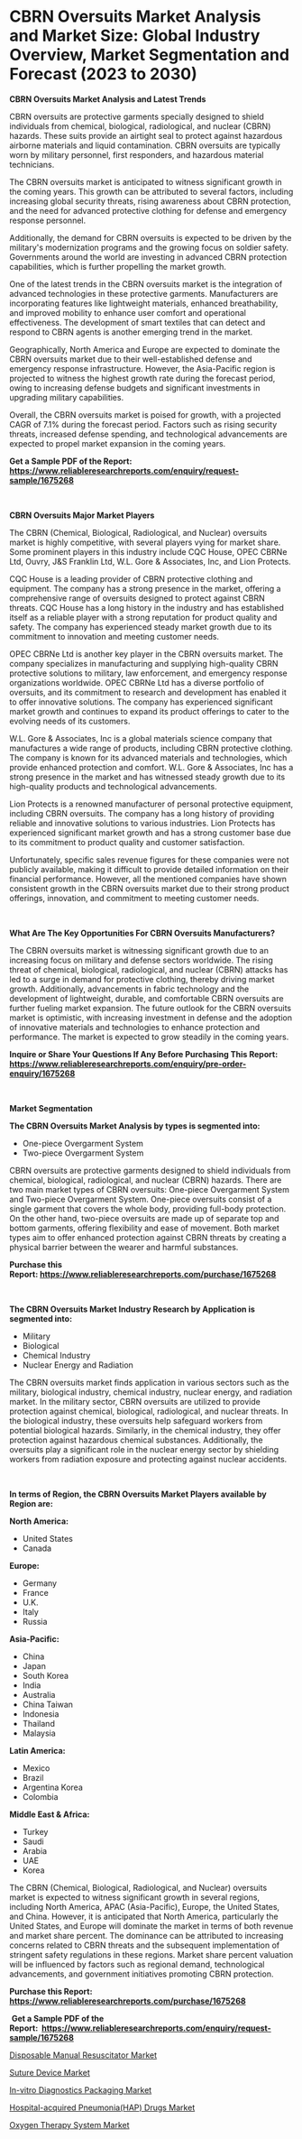 <p><h1>CBRN Oversuits Market Analysis and Market Size: Global Industry Overview, Market Segmentation and Forecast (2023 to 2030)</h1></p><p><strong>CBRN Oversuits Market Analysis and Latest Trends</strong></p>
<p><p>CBRN oversuits are protective garments specially designed to shield individuals from chemical, biological, radiological, and nuclear (CBRN) hazards. These suits provide an airtight seal to protect against hazardous airborne materials and liquid contamination. CBRN oversuits are typically worn by military personnel, first responders, and hazardous material technicians.</p><p>The CBRN oversuits market is anticipated to witness significant growth in the coming years. This growth can be attributed to several factors, including increasing global security threats, rising awareness about CBRN protection, and the need for advanced protective clothing for defense and emergency response personnel.</p><p>Additionally, the demand for CBRN oversuits is expected to be driven by the military's modernization programs and the growing focus on soldier safety. Governments around the world are investing in advanced CBRN protection capabilities, which is further propelling the market growth.</p><p>One of the latest trends in the CBRN oversuits market is the integration of advanced technologies in these protective garments. Manufacturers are incorporating features like lightweight materials, enhanced breathability, and improved mobility to enhance user comfort and operational effectiveness. The development of smart textiles that can detect and respond to CBRN agents is another emerging trend in the market.</p><p>Geographically, North America and Europe are expected to dominate the CBRN oversuits market due to their well-established defense and emergency response infrastructure. However, the Asia-Pacific region is projected to witness the highest growth rate during the forecast period, owing to increasing defense budgets and significant investments in upgrading military capabilities.</p><p>Overall, the CBRN oversuits market is poised for growth, with a projected CAGR of 7.1% during the forecast period. Factors such as rising security threats, increased defense spending, and technological advancements are expected to propel market expansion in the coming years.</p></p>
<p><strong>Get a Sample PDF of the Report:&nbsp; <a href="https://www.reliableresearchreports.com/enquiry/request-sample/1675268">https://www.reliableresearchreports.com/enquiry/request-sample/1675268</a></strong></p>
<p>&nbsp;</p>
<p><strong>CBRN Oversuits Major Market Players</strong></p>
<p><p>The CBRN (Chemical, Biological, Radiological, and Nuclear) oversuits market is highly competitive, with several players vying for market share. Some prominent players in this industry include CQC House, OPEC CBRNe Ltd, Ouvry, J&S Franklin Ltd, W.L. Gore & Associates, Inc, and Lion Protects.</p><p>CQC House is a leading provider of CBRN protective clothing and equipment. The company has a strong presence in the market, offering a comprehensive range of oversuits designed to protect against CBRN threats. CQC House has a long history in the industry and has established itself as a reliable player with a strong reputation for product quality and safety. The company has experienced steady market growth due to its commitment to innovation and meeting customer needs.</p><p>OPEC CBRNe Ltd is another key player in the CBRN oversuits market. The company specializes in manufacturing and supplying high-quality CBRN protective solutions to military, law enforcement, and emergency response organizations worldwide. OPEC CBRNe Ltd has a diverse portfolio of oversuits, and its commitment to research and development has enabled it to offer innovative solutions. The company has experienced significant market growth and continues to expand its product offerings to cater to the evolving needs of its customers.</p><p>W.L. Gore & Associates, Inc is a global materials science company that manufactures a wide range of products, including CBRN protective clothing. The company is known for its advanced materials and technologies, which provide enhanced protection and comfort. W.L. Gore & Associates, Inc has a strong presence in the market and has witnessed steady growth due to its high-quality products and technological advancements.</p><p>Lion Protects is a renowned manufacturer of personal protective equipment, including CBRN oversuits. The company has a long history of providing reliable and innovative solutions to various industries. Lion Protects has experienced significant market growth and has a strong customer base due to its commitment to product quality and customer satisfaction.</p><p>Unfortunately, specific sales revenue figures for these companies were not publicly available, making it difficult to provide detailed information on their financial performance. However, all the mentioned companies have shown consistent growth in the CBRN oversuits market due to their strong product offerings, innovation, and commitment to meeting customer needs.</p></p>
<p>&nbsp;</p>
<p><strong>What Are The Key Opportunities For CBRN Oversuits Manufacturers?</strong></p>
<p><p>The CBRN oversuits market is witnessing significant growth due to an increasing focus on military and defense sectors worldwide. The rising threat of chemical, biological, radiological, and nuclear (CBRN) attacks has led to a surge in demand for protective clothing, thereby driving market growth. Additionally, advancements in fabric technology and the development of lightweight, durable, and comfortable CBRN oversuits are further fueling market expansion. The future outlook for the CBRN oversuits market is optimistic, with increasing investment in defense and the adoption of innovative materials and technologies to enhance protection and performance. The market is expected to grow steadily in the coming years.</p></p>
<p><strong>Inquire or Share Your Questions If Any Before Purchasing This Report: <a href="https://www.reliableresearchreports.com/enquiry/pre-order-enquiry/1675268">https://www.reliableresearchreports.com/enquiry/pre-order-enquiry/1675268</a></strong></p>
<p>&nbsp;</p>
<p><strong>Market Segmentation</strong></p>
<p><strong>The CBRN Oversuits Market Analysis by types is segmented into:</strong></p>
<p><ul><li>One-piece Overgarment System</li><li>Two-piece Overgarment System</li></ul></p>
<p><p>CBRN oversuits are protective garments designed to shield individuals from chemical, biological, radiological, and nuclear (CBRN) hazards. There are two main market types of CBRN oversuits: One-piece Overgarment System and Two-piece Overgarment System. One-piece oversuits consist of a single garment that covers the whole body, providing full-body protection. On the other hand, two-piece oversuits are made up of separate top and bottom garments, offering flexibility and ease of movement. Both market types aim to offer enhanced protection against CBRN threats by creating a physical barrier between the wearer and harmful substances.</p></p>
<p><strong>Purchase this Report:&nbsp;<a href="https://www.reliableresearchreports.com/purchase/1675268">https://www.reliableresearchreports.com/purchase/1675268</a></strong></p>
<p>&nbsp;</p>
<p><strong>The CBRN Oversuits Market Industry Research by Application is segmented into:</strong></p>
<p><ul><li>Military</li><li>Biological</li><li>Chemical Industry</li><li>Nuclear Energy and Radiation</li></ul></p>
<p><p>The CBRN oversuits market finds application in various sectors such as the military, biological industry, chemical industry, nuclear energy, and radiation market. In the military sector, CBRN oversuits are utilized to provide protection against chemical, biological, radiological, and nuclear threats. In the biological industry, these oversuits help safeguard workers from potential biological hazards. Similarly, in the chemical industry, they offer protection against hazardous chemical substances. Additionally, the oversuits play a significant role in the nuclear energy sector by shielding workers from radiation exposure and protecting against nuclear accidents.</p></p>
<p>&nbsp;</p>
<p><strong>In terms of Region, the CBRN Oversuits Market Players available by Region are:</strong></p>
<p>
    <p> <strong> North America: </strong>
        <ul>
            <li>United States</li>
            <li>Canada</li>
        </ul>
        </p> 
    <p> <strong> Europe: </strong>
        <ul>
            <li>Germany</li>
            <li>France</li>
            <li>U.K.</li>
            <li>Italy</li>
            <li>Russia</li>
        </ul>
        </p> 
    <p> <strong> Asia-Pacific: </strong>
        <ul>
            <li>China</li>
            <li>Japan</li>
            <li>South Korea</li>
            <li>India</li>
            <li>Australia</li>
            <li>China Taiwan</li>
            <li>Indonesia</li>
            <li>Thailand</li>
            <li>Malaysia</li>
        </ul>
        </p> 
    <p> <strong> Latin America: </strong>
        <ul>
            <li>Mexico</li>
            <li>Brazil</li>
            <li>Argentina Korea</li>
            <li>Colombia</li>
        </ul>
        </p> 
    <p> <strong> Middle East & Africa: </strong>
        <ul>
            <li>Turkey</li>
            <li>Saudi</li>
            <li>Arabia</li>
            <li>UAE</li>
            <li>Korea</li>
        </ul>
    </p>
    </p>
<p><p>The CBRN (Chemical, Biological, Radiological, and Nuclear) oversuits market is expected to witness significant growth in several regions, including North America, APAC (Asia-Pacific), Europe, the United States, and China. However, it is anticipated that North America, particularly the United States, and Europe will dominate the market in terms of both revenue and market share percent. The dominance can be attributed to increasing concerns related to CBRN threats and the subsequent implementation of stringent safety regulations in these regions. Market share percent valuation will be influenced by factors such as regional demand, technological advancements, and government initiatives promoting CBRN protection.</p></p>
<p><strong>Purchase this Report: <a href="https://www.reliableresearchreports.com/purchase/1675268">https://www.reliableresearchreports.com/purchase/1675268</a></strong></p>
<p>&nbsp;<strong>Get a Sample PDF of the Report:&nbsp;&nbsp;<a href="https://www.reliableresearchreports.com/enquiry/request-sample/1675268">https://www.reliableresearchreports.com/enquiry/request-sample/1675268</a></strong></p>
<p><strong></strong></p>
<p><p><a href="https://www.linkedin.com/pulse/disposable-manual-resuscitator-market-research-report-provides-xq84c/">Disposable Manual Resuscitator Market</a></p><p><a href="https://www.linkedin.com/pulse/suture-device-market-size-growth-forecast-from-2023-2030-cnvbc/">Suture Device Market</a></p><p><a href="https://medium.com/@stephenstevens11/in-vitro-diagnostics-packaging-market-report-reveals-the-latest-trends-and-growth-opportunities-of-13e22745ed72">In-vitro Diagnostics Packaging Market</a></p><p><a href="https://medium.com/@juansmith1961/hospital-acquired-pneumonia-hap-drugs-market-analysis-its-cagr-market-segmentation-and-global-1b5c3b47d035">Hospital-acquired Pneumonia(HAP) Drugs Market</a></p><p><a href="https://www.linkedin.com/pulse/oxygen-therapy-system-market-share-amp-new-trends-analysis-pjnrc/">Oxygen Therapy System Market</a></p></p>
